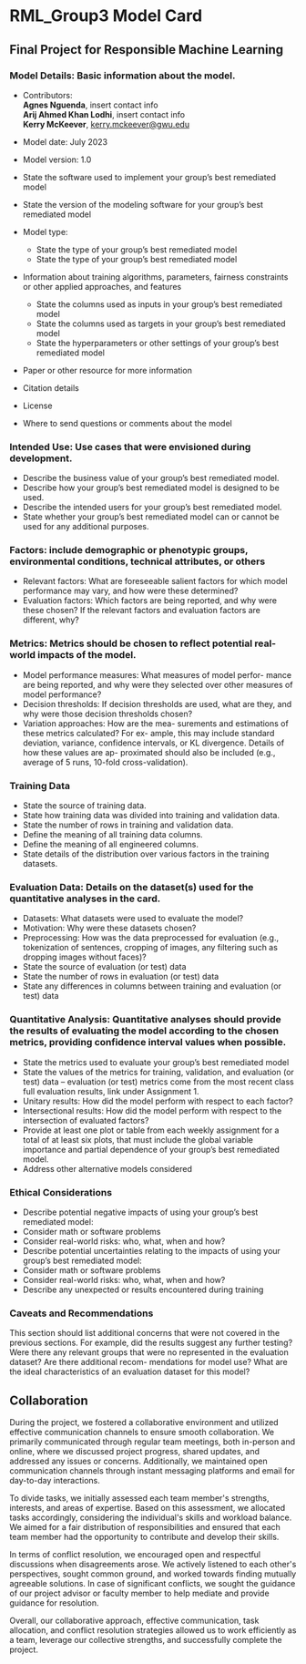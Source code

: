# RML_Group3 Model Card
## **Final Project for Responsible Machine Learning**

### Model Details: Basic information about the model.

* Contributors:<br>
**Agnes Nguenda**, insert contact info <br>
**Arij Ahmed Khan Lodhi**, insert contact info <br> 
**Kerry McKeever**, kerry.mckeever@gwu.edu <br>

* Model date: July 2023
* Model version: 1.0
* State the software used to implement your group’s best remediated model
* State the version of the modeling software for your group’s best remediated model
* Model type:
  * State the type of your group’s best remediated model
  * State the type of your group’s best remediated model
* Information about training algorithms, parameters, fairness constraints or other applied approaches, and features
  * State the columns used as inputs in your group’s best remediated model
  * State the columns used as targets in your group’s best remediated model
  * State the hyperparameters or other settings of your group’s best remediated model
* Paper or other resource for more information
* Citation details
* License
* Where to send questions or comments about the model

### Intended Use:  Use cases that were envisioned during development.

* Describe the business value of your group’s best remediated model. 
* Describe how your group’s best remediated model is designed to be used. 
* Describe the intended users for your group’s best remediated model. 
* State whether your group’s best remediated model can or cannot be used for any additional purposes. 

### Factors: include demographic or phenotypic groups, environmental conditions, technical attributes, or others

* Relevant factors: What are foreseeable salient factors for which model performance may vary, and how were these determined?
* Evaluation factors: Which factors are being reported, and why were these chosen? If the relevant factors and evaluation factors are different, why?

### Metrics: Metrics should be chosen to reflect potential real- world impacts of the model.

* Model performance measures: What measures of model perfor- mance are being reported, and why were they selected over other measures of model performance? 
* Decision thresholds: If decision thresholds are used, what are they, and why were those decision thresholds chosen? 
* Variation approaches:  How are the mea- surements and estimations of these metrics calculated? For ex- ample, this may include standard deviation, variance, confidence intervals, or KL divergence. Details of how these values are ap- proximated should also be included (e.g., average of 5 runs, 10-fold cross-validation). 

### Training Data

* State the source of training data.  
* State how training data was divided into training and validation data.  
* State the number of rows in training and validation data.  
* Define the meaning of all training data columns.  
* Define the meaning of all engineered columns.  
* State details of the distribution over various factors in the training datasets.


### Evaluation Data: Details on the dataset(s) used for the quantitative analyses in the card.

* Datasets: What datasets were used to evaluate the model? 
* Motivation: Why were these datasets chosen? 
* Preprocessing: How was the data preprocessed for evaluation (e.g., tokenization of sentences, cropping of images, any filtering such as dropping images without faces)? 
* State the source of evaluation (or test) data 
* State the number of rows in evaluation (or test) data 
* State any differences in columns between training and evaluation (or test) data


###  Quantitative Analysis: Quantitative analyses should provide the results of evaluating the model according to the chosen metrics, providing confidence interval values when possible. 

* State the metrics used to evaluate your group’s best remediated model
* State the values of the metrics for training, validation, and evaluation (or test) data – evaluation (or test) metrics come from the most recent class full evaluation results, link under Assignment 1.
* Unitary results: How did the model perform with respect to each factor?
* Intersectional results: How did the model perform with respect to the intersection of evaluated factors?
* Provide at least one plot or table from each weekly assignment for a total of at least six plots,
that must include the global variable importance and partial dependence of your group’s best
remediated model.
* Address other alternative models considered


### Ethical Considerations

* Describe potential negative impacts of using your group’s best remediated model:
* Consider math or software problems
* Consider real-world risks: who, what, when and how?
* Describe potential uncertainties relating to the impacts of using your group’s best remediated model:
* Consider math or software problems
* Consider real-world risks: who, what, when and how?
* Describe any unexpected or results encountered during training

### Caveats and Recommendations

This section should list additional concerns that were not covered in the previous sections. For example, did the results suggest any further testing? Were there any relevant groups that were no represented in the evaluation dataset? Are there additional recom- mendations for model use? What are the ideal characteristics of an evaluation dataset for this model?

## Collaboration
During the project, we fostered a collaborative environment and utilized effective communication channels to ensure smooth collaboration. We primarily communicated through regular team meetings, both in-person and online, where we discussed project progress, shared updates, and addressed any issues or concerns. Additionally, we maintained open communication channels through instant messaging platforms and email for day-to-day interactions.

To divide tasks, we initially assessed each team member's strengths, interests, and areas of expertise. Based on this assessment, we allocated tasks accordingly, considering the individual's skills and workload balance. We aimed for a fair distribution of responsibilities and ensured that each team member had the opportunity to contribute and develop their skills.

In terms of conflict resolution, we encouraged open and respectful discussions when disagreements arose. We actively listened to each other's perspectives, sought common ground, and worked towards finding mutually agreeable solutions. In case of significant conflicts, we sought the guidance of our project advisor or faculty member to help mediate and provide guidance for resolution.

Overall, our collaborative approach, effective communication, task allocation, and conflict resolution strategies allowed us to work efficiently as a team, leverage our collective strengths, and successfully complete the project.
